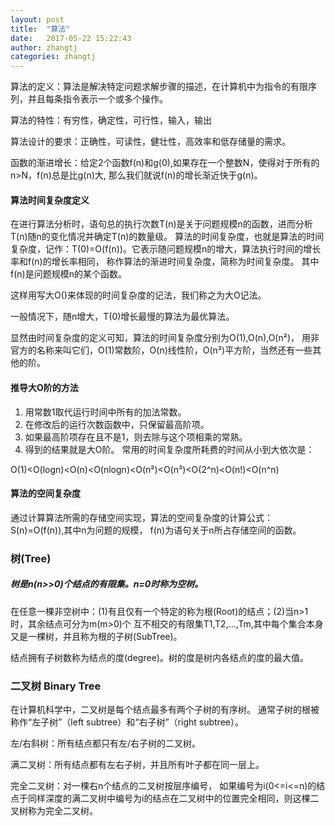 ```yaml
---
layout: post
title:  "算法"
date:   2017-05-22 15:22:43
author: zhangtj
categories: zhangtj
---
```


 算法的定义：算法是解决特定问题求解步骤的描述，在计算机中为指令的有限序列，并且每条指令表示一个或多个操作。
 
 算法的特性：有穷性，确定性，可行性，输入，输出
	
算法设计的要求：正确性，可读性，健壮性，高效率和低存储量的需求。
	
函数的渐进增长：给定2个函数f(n)和g(0),如果存在一个整数N，使得对于所有的n>N，f(n)总是比g(n)大,
那么我们就说f(n)的增长渐近快于g(n)。
	
#### 算法时间复杂度定义
在进行算法分析时，语句总的执行次数T(n)是关于问题规模n的函数，进而分析T(n)随n的变化情况并确定T(n)的数量级。
算法的时间复杂度，也就是算法的时间复杂度，记作：T(0)=O(f(n))。它表示随问题规模n的增大，算法执行时间的增长率和f(n)的增长率相同，
称作算法的渐进时间复杂度，简称为时间复杂度。
其中f(n)是问题规模n的某个函数。

这样用写大O()来体现的时间复杂度的记法，我们称之为大O记法。

一般情况下，随n增大，T(0)增长最慢的算法为最优算法。

显然由时间复杂度的定义可知，算法的时间复杂度分别为O(1),O(n),O(n²)，
用非官方的名称来叫它们，O(1)常数阶，O(n)线性阶，O(n²)平方阶，当然还有一些其他的阶。
#### 推导大O阶的方法
1. 用常数1取代运行时间中所有的加法常数。
2. 在修改后的运行次数函数中，只保留最高阶项。
3. 如果最高阶项存在且不是1，则去除与这个项相乘的常熟。
4. 得到的结果就是大O阶。
常用的时间复杂度所耗费的时间从小到大依次是：

O(1)<O(logn)<O(n)<O(nlogn)<O(n²)<O(n³)<O(2^n)<O(n!)<O(n^n)
#### 算法的空间复杂度
通过计算算法所需的存储空间实现，算法的空间复杂度的计算公式：S(n)=O(f(n)),其中n为问题的规模，
f(n)为语句关于n所占存储空间的函数。

### 树(Tree)
##### 树是n(n>>0)个结点的有限集。n=0时称为空树。
在任意一棵非空树中：(1)有且仅有一个特定的称为根(Root)的结点；(2)当n>1时，其余结点可分为m(m>0)个
互不相交的有限集T1,T2,...,Tm,其中每个集合本身又是一棵树，并且称为根的子树(SubTree)。

结点拥有子树数称为结点的度(degree)。树的度是树内各结点的度的最大值。

### 二叉树 Binary Tree
在计算机科学中，二叉树是每个结点最多有两个子树的有序树。
通常子树的根被称作“左子树”（left subtree）和“右子树”（right subtree）。

左/右斜树：所有结点都只有左/右子树的二叉树。

满二叉树：所有结点都有左右子树，并且所有叶子都在同一层上。

完全二叉树：对一棵右n个结点的二叉树按层序编号，
如果编号为i(0<=i<=n)的结点于同样深度的满二叉树中编号为i的结点在二叉树中的位置完全相同，则这棵二叉树称为完全二叉树。
